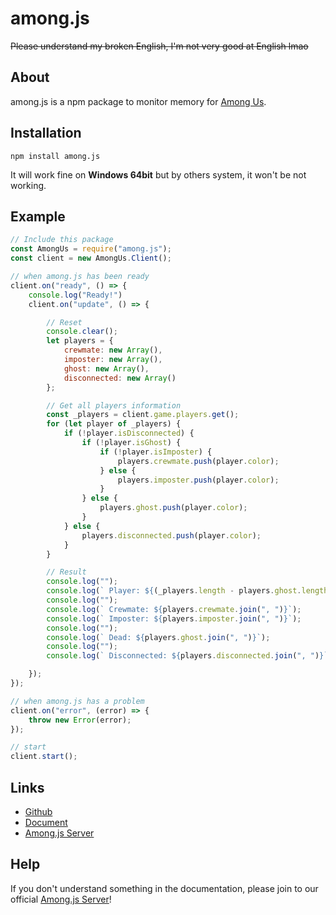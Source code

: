 # among.js
~~Please understand my broken English, I'm not very good at English lmao~~

## About
among.js is a npm package to monitor memory for [Among Us](https://store.steampowered.com/app/945360/Among_Us).

## Installation
```
npm install among.js
```
It will work fine on **Windows 64bit** but by others system, it won't be not working.

## Example
```js
// Include this package
const AmongUs = require("among.js");
const client = new AmongUs.Client();

// when among.js has been ready
client.on("ready", () => {
	console.log("Ready!")
	client.on("update", () => {

		// Reset
		console.clear();
		let players = {
			crewmate: new Array(),
			imposter: new Array(),
			ghost: new Array(),
			disconnected: new Array()
		};

		// Get all players information
		const _players = client.game.players.get();
		for (let player of _players) {
			if (!player.isDisconnected) {
				if (!player.isGhost) {
					if (!player.isImposter) {
						players.crewmate.push(player.color);
					} else {
						players.imposter.push(player.color);
					}
				} else {
					players.ghost.push(player.color);
				}
			} else {
				players.disconnected.push(player.color);
			}
		}

		// Result
		console.log("");
		console.log(` Player: ${(_players.length - players.ghost.length - players.disconnected.length)} / ${_players.length}`);
		console.log("");
		console.log(` Crewmate: ${players.crewmate.join(", ")}`);
		console.log(` Imposter: ${players.imposter.join(", ")}`);
		console.log("");
		console.log(` Dead: ${players.ghost.join(", ")}`);
		console.log("");
		console.log(` Disconnected: ${players.disconnected.join(", ")}`);

	});
});

// when among.js has a problem
client.on("error", (error) => {
	throw new Error(error);
});

// start
client.start();
```

## Links
- [Github](https://github.com/CantRunRiver/among.js)
- [Document](https://github.com/CantRunRiver/among.js/blob/main/Document.md)
- [Among.js Server](https://www.youtube.com/watch?v=dQw4w9WgXcQ)

## Help
If you don't understand something in the documentation, please join to our official [Among.js Server](https://www.youtube.com/watch?v=dQw4w9WgXcQ)!
